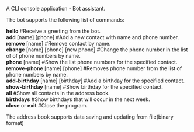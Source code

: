 A CLI console application - Bot assistant.

The bot supports the following list of commands:

**hello** #Receive a greeting from the bot.  
**add** [name] [phone] #Add a new contact with name and phone number.  
**remove** [name] #Remove contact by name.  
**change** [name] [phone] [new phone] #Change the phone number in the list of of phone numbers by name.  
**phone** [name] #Show the list phone numbers for the specified contact.  
**remove-phone** [name] [phone] #Removes phone number from the list of phone numbers by name.  
**add-birthday** [name] [birthday] #Add a birthday for the specified contact.  
**show-birthday** [name] #Show birthday for the specified contact.  
**all** #Show all contacts in the address book.  
**birthdays** #Show birthdays that will occur in the next week.  
**close** or **exit** #Close the program.  

The address book supports data saving and updating from file(binary format) 




